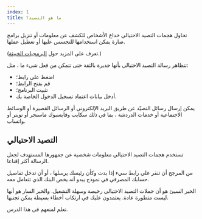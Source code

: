 ```yaml
---
index: 1
title: ما هو التصيد؟
---
```

تحاول هجمات التصيد الاحتيالي خداع الأشخاص للكشف عن معلومات أو تنزيل برامج ضارة يمكن استخدامها للتجسس عليها أو تعطيل عملها.

(تعرف على المزيد حول  [البرمجيات الخبيثة](umbrella://information/malware).) 

تتظاهر رسالة التصيد الاحتيالي بأنها جديرة بالثقة حتى تتمكن من فعل شيء ما ، مثل:

*   اضغط على رابط؛
*   قم بفتح الرابط؛
*   تثبيت البرنامج؛
*   أدخل بيانات اعتماد تسجيل الدخول الخاصة بك.

يمكن إرسال رسائل التصيّد عن طريق البريد الإلكتروني أو الرسائل القصيرة أو الوسائط الاجتماعية أو خدمات الدردشة ، بما في ذلك سكايب وفايسبوك ماسنجر أو تويتر أو واتساب.

## التصيد الاحتيالي

تستخدم هجمات التصيد الاحتيالي معلومات شخصية عن جمهورها المستهدف لجعل الرسالة أكثر إقناعا.

من المرجح أن تنقر على رابط سيء إذا بدت وكأن رئيسك يرسلها ، أو أن تدخل تفاصيل حسابك المصرفي في نموذج يبدو أنه يخص البنك الذي تتعامل معه.

الخبر السيئ هو أن حملات التصيد الاحتيالي رخيصة وسهلة التشغيل. والخبر السار هو أنها ليست متطورة عادة. يعتمدون عليك في ارتكاب أخطاء بسيطة يمكن تجنبها.

تعلم لمنعهم في هذا الدرس.